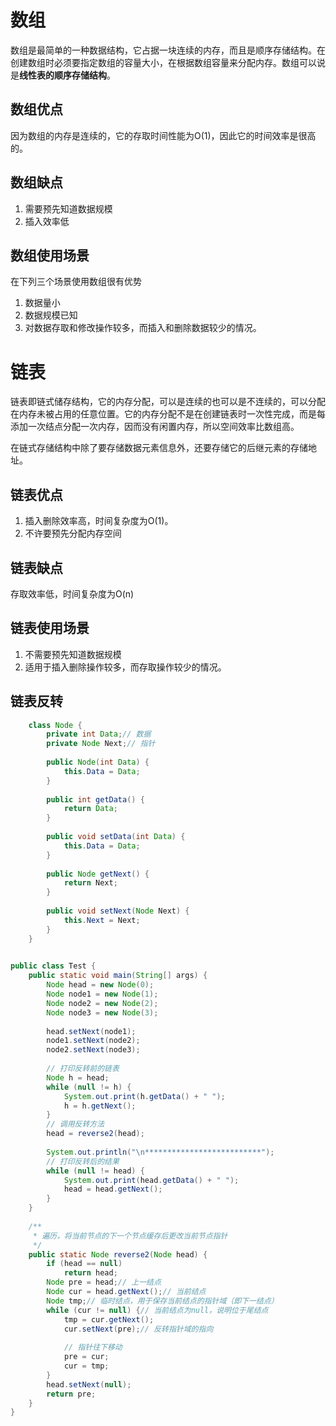 # 数组

数组是最简单的一种数据结构，它占据一块连续的内存，而且是顺序存储结构。在创建数组时必须要指定数组的容量大小，在根据数组容量来分配内存。数组可以说是**线性表的顺序存储结构**。

## 数组优点

因为数组的内存是连续的，它的存取时间性能为O(1)，因此它的时间效率是很高的。

## 数组缺点

1. 需要预先知道数据规模
2. 插入效率低

## 数组使用场景

在下列三个场景使用数组很有优势

1. 数据量小
2. 数据规模已知
3. 对数据存取和修改操作较多，而插入和删除数据较少的情况。

# 链表

链表即链式储存结构，它的内存分配，可以是连续的也可以是不连续的，可以分配在内存未被占用的任意位置。它的内存分配不是在创建链表时一次性完成，而是每添加一次结点分配一次内存，因而没有闲置内存，所以空间效率比数组高。

在链式存储结构中除了要存储数据元素信息外，还要存储它的后继元素的存储地址。

## 链表优点
1. 插入删除效率高，时间复杂度为O(1)。
2. 不许要预先分配内存空间

## 链表缺点
存取效率低，时间复杂度为O(n)

## 链表使用场景
1. 不需要预先知道数据规模
2. 适用于插入删除操作较多，而存取操作较少的情况。



## 链表反转
```java
    class Node {  
        private int Data;// 数据  
        private Node Next;// 指针
      
        public Node(int Data) {  
            this.Data = Data;  
        }  
      
        public int getData() {  
            return Data;  
        }  
      
        public void setData(int Data) {  
            this.Data = Data;  
        }  
      
        public Node getNext() {  
            return Next;  
        }  
      
        public void setNext(Node Next) {  
            this.Next = Next;  
        }  
    }  
    

public class Test {  
    public static void main(String[] args) {  
        Node head = new Node(0);  
        Node node1 = new Node(1);  
        Node node2 = new Node(2);  
        Node node3 = new Node(3);  
  
        head.setNext(node1);  
        node1.setNext(node2);  
        node2.setNext(node3);  
  
        // 打印反转前的链表  
        Node h = head;  
        while (null != h) {  
            System.out.print(h.getData() + " ");  
            h = h.getNext();  
        }  
        // 调用反转方法  
        head = reverse2(head);  
  
        System.out.println("\n**************************");  
        // 打印反转后的结果  
        while (null != head) {  
            System.out.print(head.getData() + " ");  
            head = head.getNext();  
        }  
    }  
  
    /** 
     * 遍历，将当前节点的下一个节点缓存后更改当前节点指针 
     */  
    public static Node reverse2(Node head) {  
        if (head == null)  
            return head;  
        Node pre = head;// 上一结点  
        Node cur = head.getNext();// 当前结点  
        Node tmp;// 临时结点，用于保存当前结点的指针域（即下一结点）  
        while (cur != null) {// 当前结点为null，说明位于尾结点  
            tmp = cur.getNext();  
            cur.setNext(pre);// 反转指针域的指向  
  
            // 指针往下移动  
            pre = cur;  
            cur = tmp;  
        }  
        head.setNext(null);  
        return pre;  
    }  
}  
```
